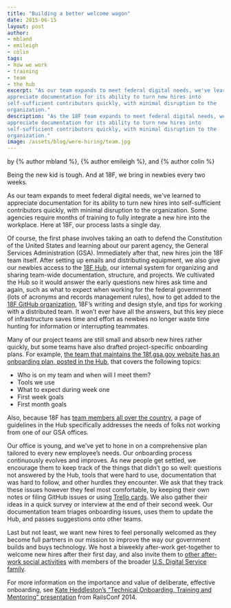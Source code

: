 ```yaml
---
title: "Building a better welcome wagon"
date: 2015-06-15
layout: post
author:
- mbland
- emileigh
- colin
tags:
- how we work
- training
- team
- the hub
excerpt: "As our team expands to meet federal digital needs, we've learned to
appreciate documentation for its ability to turn new hires into
self-sufficient contributors quickly, with minimal disruption to the
organization."
description: "As the 18F team expands to meet federal digital needs, we've learned to
appreciate documentation for its ability to turn new hires into
self-sufficient contributors quickly, with minimal disruption to the
organization."
image: /assets/blog/were-hiring/team.jpg
---
```


<p class="authors">
  by {% author mbland %}, {% author emileigh %}, and {% author colin %}
  </p>  

Being the new kid is tough. And at 18F, we bring in newbies every two
weeks.

As our team expands to meet federal digital needs, we've learned to
appreciate documentation for its ability to turn new hires into
self-sufficient contributors quickly, with minimal disruption to the
organization. Some agencies require months of training to fully
integrate a new hire into the workplace. Here at 18F, our process lasts
a single day.

Of course, the first phase involves taking an oath to defend the
Constitution of the United States and learning about our parent agency,
the General Services Administration (GSA). Immediately after that, new
hires join the 18F team itself. After setting up emails and distributing
equipment, we also give our newbies access to the [18F Hub](https://18f.gsa.gov/2014/12/23/hub/), our internal system for
organizing and sharing team-wide documentation, structure, and projects.
We cultivated the Hub so it would answer the early questions new hires
ask time and again, such as what to expect when working for the federal
government (lots of acronyms and records management rules), how to get
added to the [18F GitHub organization](https://github.com/18F/), 18F’s
writing and design style, and tips for working with a distributed team.
It won’t ever have all the answers, but this key piece of infrastructure
saves time and effort as newbies no longer waste time hunting for
information or interrupting teammates.

Many of our project teams are still small and absorb new hires rather
quickly, but some teams have also drafted project-specific onboarding
plans. For example, [the team that maintains the 18f.gsa.gov website
has an onboarding plan, posted in the
Hub](https://18f.gsa.gov/hub/18f-site/onboarding/), that covers the
following topics:

-   Who is on my team and when will I meet them?
-   Tools we use
-   What to expect during week one
-   First week goals
-   First month goals

Also, because 18F has [team members all over the country](https://18f.gsa.gov/hub/locations/), a page of guidelines in
the Hub specifically addresses the needs of folks not working from one
of our GSA offices.

Our office is young, and we’ve yet to hone in on a comprehensive plan
tailored to every new employee’s needs. Our onboarding process
continuously evolves and improves. As new people get settled, we
encourage them to keep track of the things that didn’t go so well:
questions not answered by the Hub, tools that were hard to use,
documentation that was hard to follow, and other hurdles they encounter.
We ask that they track these issues however they feel most comfortable,
by keeping their own notes or filing GitHub issues or using [Trello
cards](https://trello.com/18f3). We also gather their ideas in a quick
survey or interview at the end of their second week. Our documentation
team triages onboarding issues, uses them to update the Hub, and passes
suggestions onto other teams.

Last but not least, we want new hires to feel personally welcomed as
they become full partners in our mission to improve the way our
government builds and buys technology. We host a biweekly after-work
get-together to welcome new hires after their first day, and also invite
them to [other after-work social
activities](http://killerqueenarcade.com/) with members of the broader
[U.S. Digital Service family](https://wh.gov/usds/).

For more information on the importance and value of deliberate,
effective onboarding, see [Kate Heddleston’s “Technical Onboarding,
Training and Mentoring”
presentation](https://github.com/heddle317/onboarding) from RailsConf
2014.

